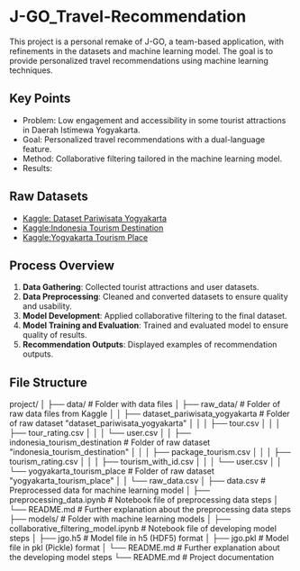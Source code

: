 # J-GO_Travel-Recommendation
This project is a personal remake of J-GO, a team-based application, with refinements in the datasets and machine learning model. The goal is to provide personalized travel recommendations using machine learning techniques.

## Key Points
- Problem: Low engagement and accessibility in some tourist attractions in Daerah Istimewa Yogyakarta.
- Goal: Personalized travel recommendations with a dual-language feature.
- Method: Collaborative filtering tailored in the machine learning model.
- Results:

## Raw Datasets
- [Kaggle: Dataset Pariwisata Yogyakarta](https://www.kaggle.com/datasets/saufan/dataset-pariwisata-yogyakarta)
- [Kaggle:Indonesia Tourism Destination](https://www.kaggle.com/datasets/aprabowo/indonesia-tourism-destination)
- [Kaggle:Yogyakarta Tourism Place](https://www.kaggle.com/datasets/mrafif/yogyakarta-tourism-place)

## Process Overview
1. **Data Gathering**: Collected tourist attractions and user datasets.
2. **Data Preprocessing**: Cleaned and converted datasets to ensure quality and usability.
3. **Model Development**: Applied collaborative filtering to the final dataset.
4. **Model Training and Evaluation**: Trained and evaluated model to ensure quality of results.
5. **Recommendation Outputs**: Displayed examples of recommendation outputs.

## File Structure
project/
│
├── data/                                     # Folder with data files
│   ├── raw_data/                             # Folder of raw data files from Kaggle
│   │   ├── dataset_pariwisata_yogyakarta     # Folder of raw dataset "dataset_pariwisata_yogyakarta"
│   │   │   ├── tour.csv
│   │   │   ├── tour_rating.csv
│   │   │   └── user.csv
│   │   ├── indonesia_tourism_destination     # Folder of raw dataset "indonesia_tourism_destination"
│   │   │   ├── package_tourism.csv
│   │   │   ├── tourism_rating.csv
│   │   │   ├── tourism_with_id.csv
│   │   │   └── user.csv
│   │   └── yogyakarta_tourism_place          # Folder of raw dataset "yogyakarta_tourism_place"
│   │       └── raw_data.csv
│   ├── data.csv                              # Preprocessed data for machine learning model
│   ├── preprocessing_data.ipynb              # Notebook file of preprocessing data steps
│   └── README.md                             # Further explanation about the preprocessing data steps
├── models/                                   # Folder with machine learning models
│   ├── collaborative_filtering_model.ipynb   # Notebook file of developing model steps
│   ├── jgo.h5                                # Model file in h5 (HDF5) format
│   ├── jgo.pkl                               # Model file in pkl (Pickle) format
│   └── README.md                             # Further explanation about the developing model steps
└── README.md                                 # Project documentation
